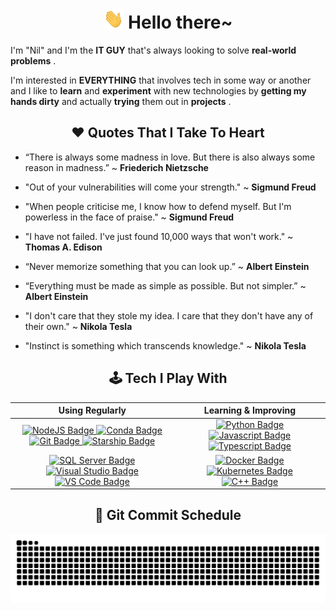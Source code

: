 <h1 align="center"><a target="_blank" rel="noopener noreferrer" href="https://github.com/wanildopneto/"><img src="https://github.com/wanildopneto/wanildopneto/blob/main/img/Hi.gif" height="32px"style="max-width:100%"></a> Hello there~</h1>

I'm "Nil" and I'm the **IT GUY** that's always looking to solve **real-world problems** .

I'm interested in **EVERYTHING** that involves tech in some way or another and I like to **learn** and **experiment** with new technologies by **getting my hands dirty** and actually **trying** them out in **projects** .

<h2 align="center">❤ Quotes That I Take To Heart</h2>

- “There is always some madness in love. But there is also always some reason in madness.” ~ **Friederich Nietzsche**

- "Out of your vulnerabilities will come your strength." ~ **Sigmund Freud**

- "When people criticise me, I know how to defend myself. But I'm powerless in the face of praise." ~ **Sigmund Freud**

- "I have not failed. I've just found 10,000 ways that won't work." ~ **Thomas A. Edison**

- “Never memorize something that you can look up.” ~ **Albert Einstein**

- “Everything must be made as simple as possible. But not simpler.” ~ **Albert Einstein**

- "I don't care that they stole my idea. I care that they don't have any of their own." ~ **Nikola Tesla**

- "Instinct is something which transcends knowledge." ~ **Nikola Tesla**

<h2 align="center">🕹️ Tech I Play With</h2>

<div align="center">
    <table align="center">
        <thead>
            <th><span align="middle">Using Regularly</span></th>
            <th><span align="middle">Learning & Improving</span></th>
        </thead>
        <tbody>
            <tr>
                <td align="center">
                    <a href="https://nodejs.org/">
                        <img  src="https://img.shields.io/badge/Node.js-339933?style=for-the-badge&logo=nodedotjs&logoColor=white" alt="NodeJS Badge"/>
                    </a>
                    <a href="https://www.anaconda.com/">
                        <img  src="https://img.shields.io/badge/conda-342B029.svg?&style=for-the-badge&logo=anaconda&logoColor=white" alt="Conda Badge"/>
                    </a>
                    <a href="https://git-scm.com/">
                        <img  src="https://img.shields.io/badge/GIT-E44C30?style=for-the-badge&logo=git&logoColor=white" alt="Git Badge"/>
                    </a>
                    <a href="https://starship.rs/">
                        <img  src="https://img.shields.io/badge/starship-DD0B78?style=for-the-badge&logo=starship&logoColor=white" alt="Starship Badge"/>
                    </a>
                </td>
                <td align="center">
                    <a href="https://www.python.org/">
                        <img  src="https://img.shields.io/badge/Python-FFD43B?style=for-the-badge&logo=python&logoColor=blue" alt="Python Badge"/>
                    </a>
                    <a href="https://www.javascript.com/">
                        <img  src="https://img.shields.io/badge/JavaScript-323330?style=for-the-badge&logo=javascript&logoColor=F7DF1E" alt="Javascript Badge"/>
                    </a>
                    <a href="https://www.typescriptlang.org/">
                        <img  src="https://img.shields.io/badge/TypeScript-007ACC?style=for-the-badge&logo=typescript&logoColor=white" alt="Typescript Badge"/>
                    </a>
                </td>
            </tr>
            <tr>
                <td align="center">
                    <a href="https://www.postgresql.org/">
                        <img  src="https://img.shields.io/badge/PostgreSQL-316192?style=for-the-badge&logo=postgresql&logoColor=white" alt="SQL Server Badge"/>
                    </a>
                    <a href="https://visualstudio.microsoft.com/">
                        <img  src="https://img.shields.io/badge/Visual_Studio-5C2D91?style=for-the-badge&logo=visual%20studio&logoColor=white" alt="Visual Studio Badge" />
                    </a>
                    <a href="https://code.visualstudio.com/">
                        <img  src="https://img.shields.io/badge/VS_CODE-0078D4?style=for-the-badge&logo=visual%20studio%20code&logoColor=white" alt="VS Code Badge"/>
                    </a>
                </td>
                <td align="center">
                    <a href="https://www.docker.com/">
                        <img  src="https://img.shields.io/badge/Docker-2CA5E0?style=for-the-badge&logo=docker&logoColor=white" alt="Docker Badge"/>
                    </a>
                    <a href="https://kubernetes.io/">
                        <img src="https://img.shields.io/badge/kubernetes-326ce5.svg?&style=for-the-badge&logo=kubernetes&logoColor=white" alt="Kubernetes Badge">
                    </a>
                    <a href="http://www.cplusplus.org/">
                        <img src="https://img.shields.io/badge/C%2B%2B-00599C?style=for-the-badge&logo=c%2B%2B&logoColor=white" alt="C++ Badge">
                    </a>
                </td>
            </tr>
        </tbody>
    </table>
</div>

<h2 align="center">🐍 Git Commit Schedule</h2>

<div align="center" href="https://github.com/wanildopneto">
  <img src="https://github.com/wanildopneto/wanildopneto/blob/output/github-contribution-grid-snake.svg">
</div>
